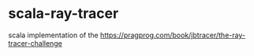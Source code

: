 # scala-ray-tracer
scala implementation of the https://pragprog.com/book/jbtracer/the-ray-tracer-challenge
